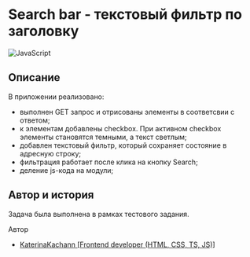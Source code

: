Search bar - текстовый фильтр по заголовку
=================================================
![JavaScript](https://img.shields.io/badge/javascript-%23007ACC.svg?style=for-the-badge&logo=javascript&logoColor=white)

Описание
-----------------
В приложении реализовано:


- выполнен GET запрос и отрисованы элементы в соответсвии с ответом;
- к элементам добавлены checkbox. При активном checkbox элементы становятся темными, а текст светлым;
- добавлен текстовый фильтр, который сохраняет состояние в адресную строку;
- фильтрация работает после клика на кнопку Search;
- деление js-кода на модули;

Автор и история
---------------------------

Задача была выполнена в рамках тестового задания.

Автор 
* [KaterinaKachann  [Frontend developer (HTML, CSS, TS, JS)]](https://github.com/KaterinaKachann)
